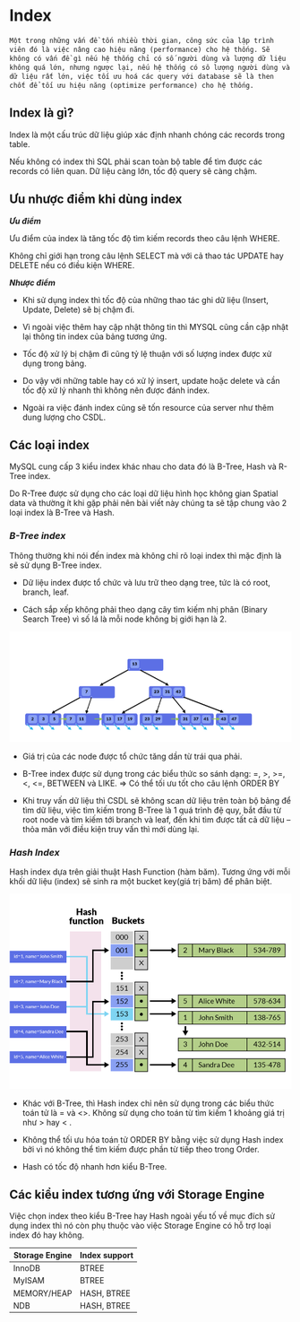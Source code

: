 # **Index**

    Một trong những vấn đề tốn nhiều thời gian, công sức của lập trình viên đó là việc nâng cao hiệu năng (performance) cho hệ thống. Sẽ không có vấn đề gì nếu hệ thống chỉ có số người dùng và lượng dữ liệu không quá lớn, nhưng ngược lại, nếu hệ thống có sô lượng người dùng và dữ liệu rất lớn, việc tối ưu hoá các query với database sẽ là then chốt để tối ưu hiệu năng (optimize performance) cho hệ thống.

## **Index là gì?**

Index là một cấu trúc dữ liệu giúp xác định nhanh chóng các records trong table.

Nếu không có index thì SQL phải scan toàn bộ table để tìm được các records có liên quan. Dữ liệu càng lớn, tốc độ query sẽ càng chậm.

## **Ưu nhược điểm khi dùng index**

***Ưu điểm***

Ưu điểm của index là tăng tốc độ tìm kiếm records theo câu lệnh WHERE.

Không chỉ giới hạn trong câu lệnh SELECT mà với cả thao tác UPDATE hay DELETE nếu có điều kiện WHERE.

***Nhược điểm***

- Khi sử dụng index thì tốc độ của những thao tác ghi dữ liệu (Insert, Update, Delete) sẽ bị chậm đi.

- Vì ngoài việc thêm hay cập nhật thông tin thì MYSQL cũng cần cập nhật lại thông tin index của bảng tương ứng.

- Tốc độ xử lý bị chậm đi cũng tỷ lệ thuận với số lượng index được xử dụng trong bảng.

- Do vậy với những table hay có xử lý insert, update hoặc delete và cần tốc độ xử lý nhanh thì không nên được đánh index.

- Ngoài ra việc đánh index cũng sẽ tốn resource của server như thêm dung lượng cho CSDL.

## **Các loại index**

MySQL cung cấp 3 kiểu index khác nhau cho data đó là B-Tree, Hash và R-Tree index.

Do R-Tree được sử dụng cho các loại dữ liệu hình học không gian Spatial data và thường ít khi gặp phải nên bài viết này chúng ta sẽ tập chung vào 2 loại index là B-Tree và Hash.

### ***B-Tree index***

Thông thường khi nói đến index mà không chỉ rõ loại index thì mặc định là sẽ sử dụng B-Tree index.

- Dữ liệu index được tổ chức và lưu trữ theo dạng tree, tức là có root, branch, leaf.

- Cách sắp xếp không phải theo dạng cây tìm kiếm nhị phân (Binary Search Tree) vì số lá là mỗi node không bị giới hạn là 2.

!['binary tree'](img/b-plus-tree-1.png)

- Giá trị của các node được tổ chức tăng dần từ trái qua phải.

- B-Tree index được sử dụng trong các biểu thức so sánh dạng: =, >, >=, <, <=, BETWEEN và LIKE. ⇒ Có thể tối ưu tốt cho câu lệnh ORDER BY

- Khi truy vấn dữ liệu thì CSDL sẽ không scan dữ liệu trên toàn bộ bảng để tìm dữ liệu, việc tìm kiếm trong B-Tree là 1 quá trình đệ quy, bắt đầu từ root node và tìm kiếm tới branch và leaf, đến khi tìm được tất cả dữ liệu – thỏa mãn với điều kiện truy vấn thì mới dùng lại.

### ***Hash Index***

Hash index dựa trên giải thuật Hash Function (hàm băm). Tương ứng với mỗi khối dữ liệu (index) sẽ sinh ra một bucket key(giá trị băm) để phân biệt.

!['hash'](img/hU4Tc.png)

- Khác với B-Tree, thì Hash index chỉ nên sử dụng trong các biểu thức toán tử là = và <>. Không sử dụng cho toán từ tìm kiếm 1 khoảng giá trị như > hay < .

- Không thể tối ưu hóa toán tử ORDER BY bằng việc sử dụng Hash index bởi vì nó không thể tìm kiếm được phần từ tiếp theo trong Order.

- Hash có tốc độ nhanh hơn kiểu B-Tree.

## **Các kiểu index tương ứng với Storage Engine**

Việc chọn index theo kiểu B-Tree hay Hash ngoài yếu tố về mục đích sử dụng index thì nó còn phụ thuộc vào việc Storage Engine có hỗ trợ loại index đó hay không.

| **Storage Engine** | **Index support** |
|--------------------|-------------------|
| InnoDB             | BTREE             |
| MyISAM             | BTREE             |
| MEMORY/HEAP        | HASH, BTREE       |
| NDB                | HASH, BTREE       |

